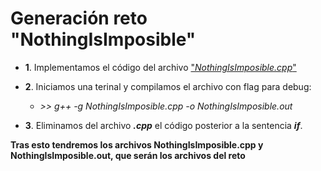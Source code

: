 # **Generación reto "NothingIsImposible"**
- **1**. Implementamos el código del archivo ["*NothingIsImposible.cpp*"](
https://github.com/Watch4Hack/CodeCamp19/blob/master/NothingIsImposible/creation/NothingIsImposible.cpp)

- **2**. Iniciamos una terinal y compilamos el archivo con flag para debug:
  - *>> g++ -g NothingIsImposible.cpp -o NothingIsImposible.out*

- **3**. Eliminamos del archivo _**.cpp**_ el código posterior a la sentencia _**if**_.

**Tras esto tendremos los archivos NothingIsImposible.cpp y NothingIsImposible.out, que serán los archivos del reto**
